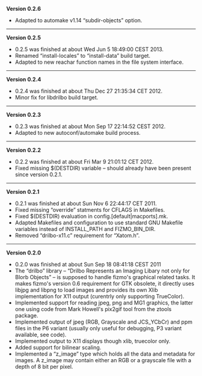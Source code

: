 


   **Version 0.2.6**

 - Adapted to automake v1.14 “subdir-objects” option.

---


   **Version 0.2.5**

 - 0.2.5 was finished at about Wed Jun 5 18:49:00 CEST 2013.
 - Renamed “install-locales” to “install-data” build target.
 - Adapted to new reachar function names in the file system interface.

---


   **Version 0.2.4**

 - 0.2.4 was finished at about Thu Dec 27 21:35:34 CET 2012.
 - Minor fix for libdrilbo build target.

---


   **Version 0.2.3**

 - 0.2.3 was finished at about Mon Sep 17 22:14:52 CEST 2012.
 - Adapted to new autoconf/automake build process.

---


   **Version 0.2.2**

 - 0.2.2 was finished at about Fri Mar 9 21:01:12 CET 2012.
 - Fixed missing $(DESTDIR) variable – should already have been present since version 0.2.1.

---


   **Version 0.2.1**

 - 0.2.1 was finished at about Sun Nov 6 22:44:17 CET 2011.
 - Fixed missing “override” statments for CFLAGS in Makefiles.
 - Fixed $(DESTDIR) evaluation in config.[default|macports].mk.
 - Adapted Makefiles and configuration to use standard GNU Makefile variables instead of INSTALL_PATH and FIZMO_BIN_DIR.
 - Removed “drilbo-x11.c” requirement for “Xatom.h”.

---


   **Version 0.2.0**

 - 0.2.0 was finished at about Sun Sep 18 08:41:18 CEST 2011
 - The “drilbo” library – “Drilbo Represents an Imaging Libary not only for Blorb Objects” – is supposed to handle fizmo's graphical related tasks. It makes fizmo's version 0.6 requirement for GTK obsolete, it directly uses libjpg and libpng to load images and provides its own Xlib implementation for X11 output (curentrly only supporting TrueColor).
 - Implemented support for reading jpeg, png and MG1 graphics, the latter one using code from Mark Howell's pix2gif tool from the ztools package.
 - Implemented output of jpeg (RGB, Grayscale and JCS_YCbCr) and ppm files in the P6 variant (usually only useful for debugging, P3 variant available, see code).
 - Implemented output to X11 displays though xlib, truecolor only.
 - Added support for bilinear scaling.
 - Implemented a “z_image” type which holds all the data and metadata for images. A z_image may contain either an RGB or a grayscale file with a depth of 8 bit per pixel.


